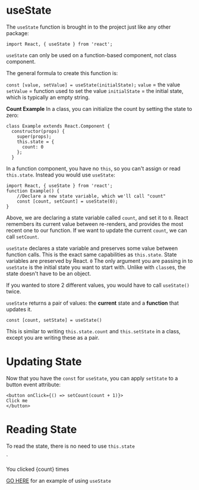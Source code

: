 # useState

The `useState` function is brought in to the project just like any other package:

`import React, { useState } from 'react';`

`useState` can only be used on a function-based component, not class component.

The general formula to create this function is:

`const [value, setValue] = useState(initialState);`
`value` = the value
`setValue` = function used to set the value
`initialState` = the initial state, which is typically an empty string.

**Count Example**
In a class, you can initialize the count by setting the state to zero: 

```
class Example extends React.Component {
  constructor(props) {
    super(props);
    this.state = {
      count: 0
    };
  }
```

In a function component, you have no `this`, so you can't assign or read `this.state`. Instead you would use `useState`:

```
import React, { useState } from 'react';
function Example() {
    //Declare a new state variable, which we'll call "count"
    const [count, setCount] = useState(0);
}
```

Above, we are declaring a state variable called `count`, and set it to `0`. React remembers its current value between re-renders, and provides the most recent one to our function. If we want to update the current `count`, we can call `setCount`.

`useState` declares a state variable and preserves some value between function calls. This is the exact same capabilities as `this.state`. State variables are preserved by React.
`0` The only argument you are passing in to `useState` is the initial state you want to start with. Unlike with `class`es, the state doesn't have to be an object.

If you wanted to store 2 different values, you would have to call `useState()` twice.

`useState` returns a pair of values: the **current** state and a **function** that updates it.

`const [count, setState] = useState()`

This is similar to writing `this.state.count` and `this.setState` in a class, except you are writing these as a pair.

# Updating State

Now that you have the `const` for `useState`, you can apply `setState` to a button event attribute:

```
<button onClick={() => setCount(count + 1)}>
Click me
</button>
```

# Reading State

To read the state, there is no need to use `this.state`

`<p>You clicked {count} times</p>

[GO HERE](https://stackblitz.com/edit/react-rgqjbf) for an example of using `useState`